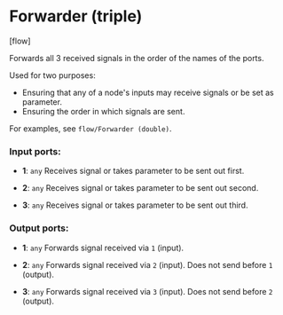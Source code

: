 # Forwarder (triple)

[flow]

Forwards all 3 received signals in the order of the names of the ports.

Used for two purposes:
* Ensuring that any of a node's inputs may receive signals or be set as parameter.
* Ensuring the order in which signals are sent.

For examples, see `flow/Forwarder (double)`.

### Input ports:

* __1__: `any`
    Receives signal or takes parameter to be sent out first.



* __2__: `any`
    Receives signal or takes parameter to be sent out second.



* __3__: `any`
    Receives signal or takes parameter to be sent out third.



### Output ports:

* __1__: `any`
    Forwards signal received via `1` (input).



* __2__: `any`
    Forwards signal received via `2` (input). Does not send before `1` (output).



* __3__: `any`
    Forwards signal received via `3` (input). Does not send before `2` (output).



